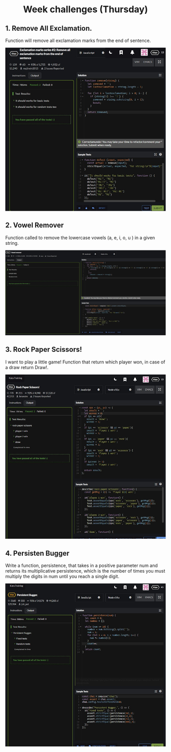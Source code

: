 <h1 align="center">Week challenges (Thursday)</h1>

## 1. Remove All Exclamation.

Function will remove all exclamation marks from the end of sentence.

![alt text](/src/technologies/week2/Thursday/removed_exclamation.jpg "Our First exercise!")

## 2. Vowel Remover

Function called to remove the lowercase vowels (a, e, i, o, u ) in a given string.

![alt text](/src/technologies/week2/Thursday/removed_vowels.jpg "Our First exercise!")

## 3. Rock Paper Scissors!

I want to play a little game! Function that return which player won, in case of a draw return Draw!.

![alt text](/src/technologies/week2/Thursday/rock_paper_scissors.jpg "Our First exercise!")

## 4. Persisten Bugger

Write a function, persistence, that takes in a positive parameter num and returns its multiplicative persistence, which is the number of times you must multiply the digits in num until you reach a single digit.

![alt text](/src/technologies/week2/Thursday/bugger.jpg "Our First exercise!")

